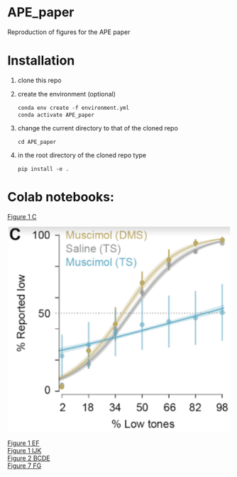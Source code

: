 # APE_paper
Reproduction of figures for the APE paper


# Installation

1. clone this repo

2. create the environment (optional)

    ```
    conda env create -f environment.yml
    conda activate APE_paper
    ```

3. change the current directory to that of the cloned repo

    ```
    cd APE_paper
    ```

4. in the root directory of the cloned repo type

    ```
    pip install -e .
    ```

# Colab notebooks:
[Figure 1 C](https://colab.research.google.com/github/HernandoMV/APE_paper/blob/main/doc/figures_notebooks/Figure_1_C.ipynb)
<p align="center">
  <img src="imgs/fig1c.png" width=500 style='margin:auto'></img>
</p>

[Figure 1 EF](https://colab.research.google.com/github/HernandoMV/APE_paper/blob/main/doc/figures_notebooks/Figure_1_EF.ipynb)\
[Figure 1 IJK](https://colab.research.google.com/github/HernandoMV/APE_paper/blob/main/doc/figures_notebooks/Figure_1_IJK.ipynb)\
[Figure 2 BCDE](https://colab.research.google.com/github/HernandoMV/APE_paper/blob/main/doc/figures_notebooks/Figure_2_BCDE.ipynb)\
[Figure 7 FG](https://colab.research.google.com/github/HernandoMV/APE_paper/blob/main/doc/figures_notebooks/Figure_7_FG.ipynb)






